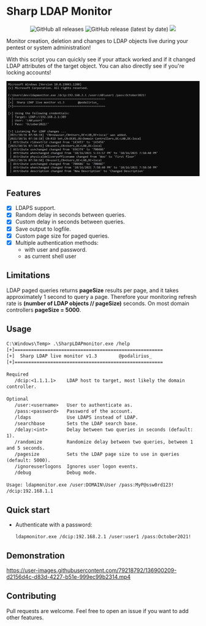 # Sharp LDAP Monitor

<p align="center">
  <img alt="GitHub all releases" src="https://img.shields.io/github/downloads/p0dalirius/LDAPmonitor/total">
  <img alt="GitHub release (latest by date)" src="https://img.shields.io/github/v/release/p0dalirius/LDAPmonitor">
  <a href="https://twitter.com/intent/follow?screen_name=podalirius_" title="Follow"><img src="https://img.shields.io/twitter/follow/podalirius_?label=Podalirius&style=social"></a>
  <br>
</p>

Monitor creation, deletion and changes to LDAP objects live during your pentest or system administration!

With this script you can quickly see if your attack worked and if it changed LDAP attributes of the target object. You can also directly see if you're locking accounts!

![](./imgs/example.png)

## Features

 - [x] LDAPS support.
 - [x] Random delay in seconds between queries.
 - [x] Custom delay in seconds between queries.
 - [x] Save output to logfile.
 - [x] Custom page size for paged queries.
 - [x] Multiple authentication methods:
   - with user and password.
   - as current shell user

## Limitations

LDAP paged queries returns **pageSize** results per page, and it takes approximately 1 second to query a page. Therefore your monitoring refresh rate is **(number of LDAP objects // pageSize)** seconds. On most domain controllers **pageSize = 5000**.

## Usage

```
C:\Windows\Temp> .\SharpLDAPmonitor.exe /help
[+]======================================================
[+]  Sharp LDAP live monitor v1.3        @podalirius_
[+]======================================================

Required
   /dcip:<1.1.1.1>    LDAP host to target, most likely the domain controller.

Optional
   /user:<username>   User to authenticate as.
   /pass:<password>   Password of the account.
   /ldaps             Use LDAPS instead of LDAP.
   /searchbase        Sets the LDAP search base.
   /delay:<int>       Delay between two queries in seconds (default: 1).
   /randomize         Randomize delay between two queries, between 1 and 5 seconds.
   /pagesize          Sets the LDAP page size to use in queries (default: 5000).
   /ignoreuserlogons  Ignores user logon events.
   /debug             Debug mode.

Usage: ldapmonitor.exe /user:DOMAIN\User /pass:MyP@ssw0rd123! /dcip:192.168.1.1
```

## Quick start

 - Authenticate with a password:

    ```
    ldapmonitor.exe /dcip:192.168.2.1 /user:user1 /pass:October2021!
    ```

## Demonstration

https://user-images.githubusercontent.com/79218792/136900209-d2156d4c-d83d-4227-b51e-999ec99b2314.mp4

## Contributing

Pull requests are welcome. Feel free to open an issue if you want to add other features.
